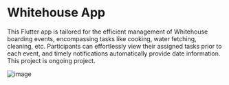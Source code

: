 # Whitehouse App

This Flutter app is tailored for the efficient management of Whitehouse boarding events, encompassing tasks like cooking, water fetching, cleaning, etc. Participants can effortlessly view their assigned tasks prior to each event, and timely notifications automatically provide date information. This project is ongoing project.

![image](https://github.com/HasankaRajakaruna/Whitehouse-Event-Management/assets/111698446/a0474ad6-401e-4a0b-a4d6-54c8cffd3583)
